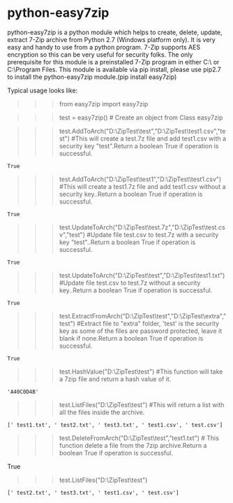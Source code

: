 python-easy7zip
===========

python-easy7zip is a python module which helps to create, delete, update, extract 7-Zip archive from Python 2.7 (Windows platform only).
It is very easy and handy to use from a python program.
7-Zip supports AES encryption so this can be very useful for security folks.
The only prerequisite  for this module is a preinstalled 7-Zip program in either C:\ or C:\Program Files.
This module is available via pip install, please use pip2.7 to install the python-easy7zip module.(pip install easy7zip)

Typical usage looks like:

>>> from easy7zip import easy7zip

>>> test = easy7zip()                                                               # Create an object from Class easy7zip

>>> test.AddToArch("D:\ZipTest\test","D:\ZipTest\test1.csv","test")                 #This will create a test.7z file and add test1.csv with a security key "test".Return a boolean True if operation is successful.


    True                                                                            
>>> test.AddToArch("D:\ZipTest\test1","D:\ZipTest\test1.csv")                       #This will create a test1.7z file and add test1.csv without a security key..Return a boolean True if operation is successful.

    True 

>>> test.UpdateToArch("D:\ZipTest\test.7z","D:\ZipTest\test.csv","test")            #Update file test.csv to test.7z with a security key "test"..Return a boolean True if operation is successful.

    True

>>> test.UpdateToArch("D:\ZipTest\test","D:\ZipTest\test1.txt")                     #Update file test.csv to test.7z without a security key..Return a boolean True if operation is successful.

    True

>>> test.ExtractFromArch("D:\ZipTest\test","D:\ZipTest\extra","test")               #Extract file to "extra" folder, 'test' is the security key as some of the files are password protected, leave it blank if none.Return a boolean True if operation is successful.

    True

>>> test.HashValue("D:\ZipTest\test")                                               #This function will take a 7zip file and return a hash value of it.

    'A40C0D4B'

>>> test.ListFiles("D:\ZipTest\test")                                               #This will return a list with all the files inside the archive.

    [' test1.txt', ' test2.txt', ' test3.txt', ' test1.csv', ' test.csv']

>>> test.DeleteFromArch("D:\ZipTest\test","test1.txt")                               # This function delete a file from the 7zip archive.Return a boolean True if operation is successful.

  True

>>> test.ListFiles("D:\ZipTest\test")

    [' test2.txt', ' test3.txt', ' test1.csv', ' test.csv']
